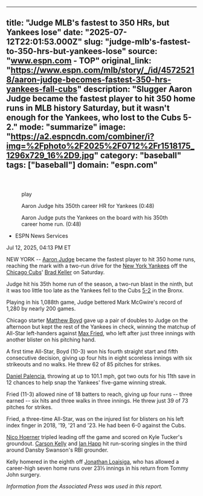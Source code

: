 ---
   title: "Judge MLB's fastest to 350 HRs, but Yankees lose"
   date: "2025-07-12T22:01:53.000Z"
   slug: "judge-mlb's-fastest-to-350-hrs-but-yankees-lose"
   source: "www.espn.com - TOP"
   original_link: "https://www.espn.com/mlb/story/_/id/45725218/aaron-judge-becomes-fastest-350-hrs-yankees-fall-cubs"
   description: "Slugger Aaron Judge became the fastest player to hit 350 home runs in MLB history Saturday, but it wasn't enough for the Yankees, who lost to the Cubs 5-2."
   mode: "summarize"
   image: "https://a2.espncdn.com/combiner/i?img=%2Fphoto%2F2025%2F0712%2Fr1518175_1296x729_16%2D9.jpg"
   category: "baseball"
   tags: ["baseball"]
   domain: "espn.com"
  ---
  <div id="readability-page-1" class="page"><section id="article-feed" data-behavior="author_overlay article_header_news_feed_item_meta article_legal_footer"><article data-id="45725218" data-behavior="story_scroll story_progress" data-src="/mlb/story/_/id/45725218/aaron-judge-becomes-fastest-350-hrs-yankees-fall-cubs"><div><header></header><figure data-video="watch,640,360,45725146,whitelist-MZ|US|AS|GU|MP|PR|VI|UM|FM|ER|HT|FK|MS|CM|BI|SS|GQ|UG|MX|GY|AU|GW|CI|SO|MU|DO|ZA|MW|GP|NG|CU|SV|SX|AO|CD|UY|GH|GD|RW|SC|GN|SL|MG|NE|SZ|VG|PW|RE|PE|NA|BS|CF|TG|NZ|KM|KE|TZ|HN|CG|CR|PA|EC|MF|ST|VE|SD|AI|CV|NL|BW|JM|MV|LS|FJ|LR|MQ|DJ|GA|BM|BL|TD|BO|SN|AW|KN|TC|BF|PY|BZ|NI|ML|AR|BQ|VC|GB|UK|CL|AG|MR|ZM|LC|TT|KY|BJ|GT|BB|MH|GM|CO|" data-cerebro-id="6872ba0fc0cf9d49642f1c54" data-title="Aaron Judge hits 350th career HR for Yankees" data-source="espn" data-contributing-partner="wsc"><div><picture><source srcset="https://a.espncdn.com/combiner/i?img=%2Fmedia%2Fmotion%2F2025%2F0712%2Fss_20250712_154000828_2893072%2Fss_20250712_154000828_2893072.jpg&amp;w=943&amp;h=530&amp;cquality=80&amp;format=jpg" media="(min-width: 376px)"><source srcset="https://a.espncdn.com/combiner/i?img=%2Fmedia%2Fmotion%2F2025%2F0712%2Fss_20250712_154000828_2893072%2Fss_20250712_154000828_2893072.jpg&amp;w=375&amp;cquality=80, https://a.espncdn.com/combiner/i?img=%2Fmedia%2Fmotion%2F2025%2F0712%2Fss_20250712_154000828_2893072%2Fss_20250712_154000828_2893072.jpg&amp;w=750&amp;cquality=40&amp;format=jpg 2x" media="(max-width: 375px)"></picture><p><span data-id="45725146">play</span></p></div><figcaption><div><p><span>Aaron Judge hits 350th career HR for Yankees (0:48)</span></p><p>Aaron Judge puts the Yankees on the board with his 350th career home run. (0:48)</p></div></figcaption></figure><div><div><ul><li><p>ESPN News Services</p></li></ul><p><span>Jul 12, 2025, 04:13 PM ET</span></p></div><p>NEW YORK -- <a href="https://www.espn.com/mlb/player/_/id/33192/aaron-judge">Aaron Judge</a> became the fastest player to hit 350 home runs, reaching the mark with a two-run drive for the <a href="https://www.espn.com/mlb/team/_/name/nyy/new-york-yankees">New York Yankees</a> off the <a href="https://www.espn.com/mlb/team/_/name/chc/chicago-cubs">Chicago Cubs</a>' <a href="http://www.espn.com/mlb/player/_/id/35292/brad-keller">Brad Keller</a> on Saturday.</p><p>Judge hit his 35th home run of the season, a two-run blast in the ninth, but it was too little too late as the Yankees fell to the Cubs <a href="https://www.espn.com/mlb/boxscore/_/gameId/401696328" target="_blank">5-2</a> in the Bronx.</p><p>Playing in his 1,088th game, Judge bettered Mark McGwire's record of 1,280 by nearly 200 games.</p><p>Chicago starter <a data-player-guid="18179f89-dcb9-9d42-a7ec-99aa1c26c5fb" href="https://www.espn.com/mlb/player/_/id/34401/matthew-boyd">Matthew Boyd</a> gave up a pair of doubles to Judge on the afternoon but kept the rest of the Yankees in check, winning the matchup of All-Star left-handers against <a data-player-guid="00ce805c-4c3d-c1c9-ab93-a6410f947e7b" href="https://www.espn.com/mlb/player/_/id/32685/max-fried">Max Fried</a>, who left after just three innings with another blister on his pitching hand.</p><p>A first time All-Star, Boyd (10-3) won his fourth straight start and fifth consecutive decision, giving up four hits in eight scoreless innings with six strikeouts and no walks. He threw 62 of 85 pitches for strikes.</p><p><a data-player-guid="407987ff-7976-33b1-bbcb-3a6ab453a208" href="https://www.espn.com/mlb/player/_/id/4875225/daniel-palencia">Daniel Palencia</a>, throwing at up to 101.1 mph, got two outs for his 11th save in 12 chances to help snap the Yankees' five-game winning streak.</p><p>Fried (11-3) allowed nine of 18 batters to reach, giving up four runs -- three earned -- six hits and three walks in three innings. He threw just 39 of 73 pitches for strikes.</p><p>Fried, a three-time All-Star, was on the injured list for blisters on his left index finger in 2018, '19, '21 and '23. He had been 6-0 against the Cubs.</p><p><a data-player-guid="b21d3016-6ad6-93a3-cb4a-24b46fa4f601" href="https://www.espn.com/mlb/player/_/id/41219/nico-hoerner">Nico Hoerner</a> tripled leading off the game and scored on Kyle Tucker's groundout. <a data-player-guid="d23d6126-089a-488a-c7a2-0ddc05f5222e" href="https://www.espn.com/mlb/player/_/id/32797/carson-kelly">Carson Kelly</a> and <a data-player-guid="2db89dcd-a767-f856-baad-c7522b5dc24b" href="https://www.espn.com/mlb/player/_/id/34945/ian-happ">Ian Happ</a> hit run-scoring singles in the third around Dansby Swanson's RBI grounder.</p><p>Kelly homered in the eighth off <a data-player-guid="a67ee96a-72af-55a6-1d99-57082dc0cd70" href="https://www.espn.com/mlb/player/_/id/39807/jonathan-loaisiga">Jonathan Loaisiga</a>, who has allowed a career-high seven home runs over 23⅓ innings in his return from Tommy John surgery.</p><p><em>Information from the Associated Press was used in this report.</em></p>
</div></div></article></section></div>